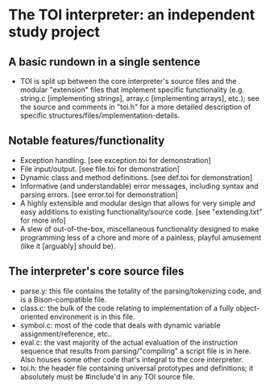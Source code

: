 The TOI interpreter: an independent study project
=================================================

A basic rundown in a single sentence
------------------------------------
  * TOI is split up between the core interpreter's source files and the modular "extension" files that implement specific functionality (e.g. string.c [implementing strings], array.c [implementing arrays], etc.); see the source and comments in "toi.h" for a more detailed description of specific structures/files/implementation-details.



Notable features/functionality
------------------------------
  * Exception handling.	[see exception.toi for demonstration]
  * File input/output.	[see file.toi for demonstration]
  * Dynamic class and method definitions.	[see def.toi for demonstration]
  * Informative (and understandable) error messages, including syntax and parsing errors.	[see error.toi for demonstration]
  * A highly extensible and modular design that allows for very simple and easy additions to existing functionality/source code.	[see "extending.txt" for more info]
  * A slew of out-of-the-box, miscellaneous functionality designed to make programming less of a chore and more of a painless, playful amusement (like it [arguably] should be).



The interpreter's core source files
-----------------------------------
  * parse.y: this file contains the totality of the parsing/tokenizing code, and is a Bison-compatible file.
  * class.c: the bulk of the code relating to implementation of a fully object-oriented environment is in this file.
  * symbol.c: most of the code that deals with dynamic variable assignment/reference, etc..
  * eval.c: the vast majority of the actual evaluation of the instruction sequence that results from parsing/"compiling" a script file is in here.  Also houses some other code that's integral to the core interpreter.
  * toi.h: the header file containing universal prototypes and definitions; it absolutely must be #include'd in any TOI source file.
